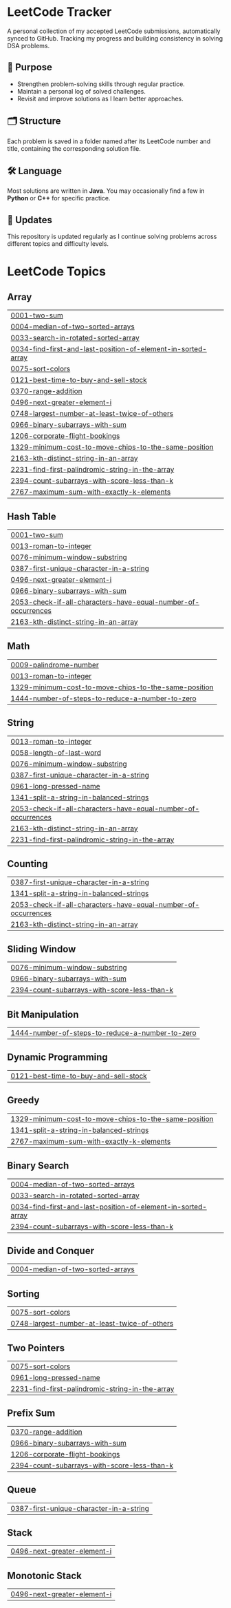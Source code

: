 # LeetCode Tracker
A personal collection of my accepted LeetCode submissions, automatically synced to GitHub. Tracking my progress and building consistency in solving DSA problems.

## 🎯 Purpose
- Strengthen problem-solving skills through regular practice.
- Maintain a personal log of solved challenges.
- Revisit and improve solutions as I learn better approaches.

## 🗂️ Structure
Each problem is saved in a folder named after its LeetCode number and title, containing the corresponding solution file.

## 🛠️ Language
Most solutions are written in **Java**. You may occasionally find a few in **Python** or **C++** for specific practice.

## 🔄 Updates
This repository is updated regularly as I continue solving problems across different topics and difficulty levels.


<!---LeetCode Topics Start-->
# LeetCode Topics
## Array
|  |
| ------- |
| [0001-two-sum](https://github.com/ramyashreemk44/LeetCode/tree/master/0001-two-sum) |
| [0004-median-of-two-sorted-arrays](https://github.com/ramyashreemk44/LeetCode/tree/master/0004-median-of-two-sorted-arrays) |
| [0033-search-in-rotated-sorted-array](https://github.com/ramyashreemk44/LeetCode/tree/master/0033-search-in-rotated-sorted-array) |
| [0034-find-first-and-last-position-of-element-in-sorted-array](https://github.com/ramyashreemk44/LeetCode/tree/master/0034-find-first-and-last-position-of-element-in-sorted-array) |
| [0075-sort-colors](https://github.com/ramyashreemk44/LeetCode/tree/master/0075-sort-colors) |
| [0121-best-time-to-buy-and-sell-stock](https://github.com/ramyashreemk44/LeetCode/tree/master/0121-best-time-to-buy-and-sell-stock) |
| [0370-range-addition](https://github.com/ramyashreemk44/LeetCode/tree/master/0370-range-addition) |
| [0496-next-greater-element-i](https://github.com/ramyashreemk44/LeetCode/tree/master/0496-next-greater-element-i) |
| [0748-largest-number-at-least-twice-of-others](https://github.com/ramyashreemk44/LeetCode/tree/master/0748-largest-number-at-least-twice-of-others) |
| [0966-binary-subarrays-with-sum](https://github.com/ramyashreemk44/LeetCode/tree/master/0966-binary-subarrays-with-sum) |
| [1206-corporate-flight-bookings](https://github.com/ramyashreemk44/LeetCode/tree/master/1206-corporate-flight-bookings) |
| [1329-minimum-cost-to-move-chips-to-the-same-position](https://github.com/ramyashreemk44/LeetCode/tree/master/1329-minimum-cost-to-move-chips-to-the-same-position) |
| [2163-kth-distinct-string-in-an-array](https://github.com/ramyashreemk44/LeetCode/tree/master/2163-kth-distinct-string-in-an-array) |
| [2231-find-first-palindromic-string-in-the-array](https://github.com/ramyashreemk44/LeetCode/tree/master/2231-find-first-palindromic-string-in-the-array) |
| [2394-count-subarrays-with-score-less-than-k](https://github.com/ramyashreemk44/LeetCode/tree/master/2394-count-subarrays-with-score-less-than-k) |
| [2767-maximum-sum-with-exactly-k-elements](https://github.com/ramyashreemk44/LeetCode/tree/master/2767-maximum-sum-with-exactly-k-elements) |
## Hash Table
|  |
| ------- |
| [0001-two-sum](https://github.com/ramyashreemk44/LeetCode/tree/master/0001-two-sum) |
| [0013-roman-to-integer](https://github.com/ramyashreemk44/LeetCode/tree/master/0013-roman-to-integer) |
| [0076-minimum-window-substring](https://github.com/ramyashreemk44/LeetCode/tree/master/0076-minimum-window-substring) |
| [0387-first-unique-character-in-a-string](https://github.com/ramyashreemk44/LeetCode/tree/master/0387-first-unique-character-in-a-string) |
| [0496-next-greater-element-i](https://github.com/ramyashreemk44/LeetCode/tree/master/0496-next-greater-element-i) |
| [0966-binary-subarrays-with-sum](https://github.com/ramyashreemk44/LeetCode/tree/master/0966-binary-subarrays-with-sum) |
| [2053-check-if-all-characters-have-equal-number-of-occurrences](https://github.com/ramyashreemk44/LeetCode/tree/master/2053-check-if-all-characters-have-equal-number-of-occurrences) |
| [2163-kth-distinct-string-in-an-array](https://github.com/ramyashreemk44/LeetCode/tree/master/2163-kth-distinct-string-in-an-array) |
## Math
|  |
| ------- |
| [0009-palindrome-number](https://github.com/ramyashreemk44/LeetCode/tree/master/0009-palindrome-number) |
| [0013-roman-to-integer](https://github.com/ramyashreemk44/LeetCode/tree/master/0013-roman-to-integer) |
| [1329-minimum-cost-to-move-chips-to-the-same-position](https://github.com/ramyashreemk44/LeetCode/tree/master/1329-minimum-cost-to-move-chips-to-the-same-position) |
| [1444-number-of-steps-to-reduce-a-number-to-zero](https://github.com/ramyashreemk44/LeetCode/tree/master/1444-number-of-steps-to-reduce-a-number-to-zero) |
## String
|  |
| ------- |
| [0013-roman-to-integer](https://github.com/ramyashreemk44/LeetCode/tree/master/0013-roman-to-integer) |
| [0058-length-of-last-word](https://github.com/ramyashreemk44/LeetCode/tree/master/0058-length-of-last-word) |
| [0076-minimum-window-substring](https://github.com/ramyashreemk44/LeetCode/tree/master/0076-minimum-window-substring) |
| [0387-first-unique-character-in-a-string](https://github.com/ramyashreemk44/LeetCode/tree/master/0387-first-unique-character-in-a-string) |
| [0961-long-pressed-name](https://github.com/ramyashreemk44/LeetCode/tree/master/0961-long-pressed-name) |
| [1341-split-a-string-in-balanced-strings](https://github.com/ramyashreemk44/LeetCode/tree/master/1341-split-a-string-in-balanced-strings) |
| [2053-check-if-all-characters-have-equal-number-of-occurrences](https://github.com/ramyashreemk44/LeetCode/tree/master/2053-check-if-all-characters-have-equal-number-of-occurrences) |
| [2163-kth-distinct-string-in-an-array](https://github.com/ramyashreemk44/LeetCode/tree/master/2163-kth-distinct-string-in-an-array) |
| [2231-find-first-palindromic-string-in-the-array](https://github.com/ramyashreemk44/LeetCode/tree/master/2231-find-first-palindromic-string-in-the-array) |
## Counting
|  |
| ------- |
| [0387-first-unique-character-in-a-string](https://github.com/ramyashreemk44/LeetCode/tree/master/0387-first-unique-character-in-a-string) |
| [1341-split-a-string-in-balanced-strings](https://github.com/ramyashreemk44/LeetCode/tree/master/1341-split-a-string-in-balanced-strings) |
| [2053-check-if-all-characters-have-equal-number-of-occurrences](https://github.com/ramyashreemk44/LeetCode/tree/master/2053-check-if-all-characters-have-equal-number-of-occurrences) |
| [2163-kth-distinct-string-in-an-array](https://github.com/ramyashreemk44/LeetCode/tree/master/2163-kth-distinct-string-in-an-array) |
## Sliding Window
|  |
| ------- |
| [0076-minimum-window-substring](https://github.com/ramyashreemk44/LeetCode/tree/master/0076-minimum-window-substring) |
| [0966-binary-subarrays-with-sum](https://github.com/ramyashreemk44/LeetCode/tree/master/0966-binary-subarrays-with-sum) |
| [2394-count-subarrays-with-score-less-than-k](https://github.com/ramyashreemk44/LeetCode/tree/master/2394-count-subarrays-with-score-less-than-k) |
## Bit Manipulation
|  |
| ------- |
| [1444-number-of-steps-to-reduce-a-number-to-zero](https://github.com/ramyashreemk44/LeetCode/tree/master/1444-number-of-steps-to-reduce-a-number-to-zero) |
## Dynamic Programming
|  |
| ------- |
| [0121-best-time-to-buy-and-sell-stock](https://github.com/ramyashreemk44/LeetCode/tree/master/0121-best-time-to-buy-and-sell-stock) |
## Greedy
|  |
| ------- |
| [1329-minimum-cost-to-move-chips-to-the-same-position](https://github.com/ramyashreemk44/LeetCode/tree/master/1329-minimum-cost-to-move-chips-to-the-same-position) |
| [1341-split-a-string-in-balanced-strings](https://github.com/ramyashreemk44/LeetCode/tree/master/1341-split-a-string-in-balanced-strings) |
| [2767-maximum-sum-with-exactly-k-elements](https://github.com/ramyashreemk44/LeetCode/tree/master/2767-maximum-sum-with-exactly-k-elements) |
## Binary Search
|  |
| ------- |
| [0004-median-of-two-sorted-arrays](https://github.com/ramyashreemk44/LeetCode/tree/master/0004-median-of-two-sorted-arrays) |
| [0033-search-in-rotated-sorted-array](https://github.com/ramyashreemk44/LeetCode/tree/master/0033-search-in-rotated-sorted-array) |
| [0034-find-first-and-last-position-of-element-in-sorted-array](https://github.com/ramyashreemk44/LeetCode/tree/master/0034-find-first-and-last-position-of-element-in-sorted-array) |
| [2394-count-subarrays-with-score-less-than-k](https://github.com/ramyashreemk44/LeetCode/tree/master/2394-count-subarrays-with-score-less-than-k) |
## Divide and Conquer
|  |
| ------- |
| [0004-median-of-two-sorted-arrays](https://github.com/ramyashreemk44/LeetCode/tree/master/0004-median-of-two-sorted-arrays) |
## Sorting
|  |
| ------- |
| [0075-sort-colors](https://github.com/ramyashreemk44/LeetCode/tree/master/0075-sort-colors) |
| [0748-largest-number-at-least-twice-of-others](https://github.com/ramyashreemk44/LeetCode/tree/master/0748-largest-number-at-least-twice-of-others) |
## Two Pointers
|  |
| ------- |
| [0075-sort-colors](https://github.com/ramyashreemk44/LeetCode/tree/master/0075-sort-colors) |
| [0961-long-pressed-name](https://github.com/ramyashreemk44/LeetCode/tree/master/0961-long-pressed-name) |
| [2231-find-first-palindromic-string-in-the-array](https://github.com/ramyashreemk44/LeetCode/tree/master/2231-find-first-palindromic-string-in-the-array) |
## Prefix Sum
|  |
| ------- |
| [0370-range-addition](https://github.com/ramyashreemk44/LeetCode/tree/master/0370-range-addition) |
| [0966-binary-subarrays-with-sum](https://github.com/ramyashreemk44/LeetCode/tree/master/0966-binary-subarrays-with-sum) |
| [1206-corporate-flight-bookings](https://github.com/ramyashreemk44/LeetCode/tree/master/1206-corporate-flight-bookings) |
| [2394-count-subarrays-with-score-less-than-k](https://github.com/ramyashreemk44/LeetCode/tree/master/2394-count-subarrays-with-score-less-than-k) |
## Queue
|  |
| ------- |
| [0387-first-unique-character-in-a-string](https://github.com/ramyashreemk44/LeetCode/tree/master/0387-first-unique-character-in-a-string) |
## Stack
|  |
| ------- |
| [0496-next-greater-element-i](https://github.com/ramyashreemk44/LeetCode/tree/master/0496-next-greater-element-i) |
## Monotonic Stack
|  |
| ------- |
| [0496-next-greater-element-i](https://github.com/ramyashreemk44/LeetCode/tree/master/0496-next-greater-element-i) |
<!---LeetCode Topics End-->